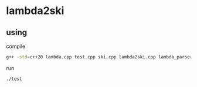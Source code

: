 # lambda2ski

## using

compile
```bash
g++ -std=c++20 lambda.cpp test.cpp ski.cpp lambda2ski.cpp lambda_parser.cpp -o test
```

run
```bash
./test
```
